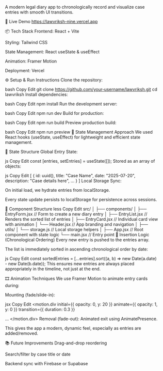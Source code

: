  A modern legal diary app to chronologically record and visualize case entries with smooth UI transitions.

🔗 Live Demo
https://lawvriksh-nine.vercel.app

📦 Tech Stack
Frontend: React + Vite

Styling: Tailwind CSS

State Management: React useState & useEffect

Animation: Framer Motion

Deployment: Vercel

⚙️ Setup & Run Instructions
Clone the repository:

bash
Copy
Edit
git clone https://github.com/your-username/lawvriksh.git
cd lawvriksh
Install dependencies:

bash
Copy
Edit
npm install
Run the development server:

bash
Copy
Edit
npm run dev
Build for production:

bash
Copy
Edit
npm run build
Preview production build:

bash
Copy
Edit
npm run preview
🧠 State Management Approach
We used React hooks (useState, useEffect) for lightweight and efficient state management.

🔧 State Structure
Global Entry State:

js
Copy
Edit
const [entries, setEntries] = useState([]);
Stored as an array of objects:

js
Copy
Edit
[
  {
    id: uuid(),
    title: "Case Name",
    date: "2025-07-20",
    description: "Case details here",
    ...
  }
]
Local Storage Sync:

On initial load, we hydrate entries from localStorage.

Every state update persists to localStorage for persistence across sessions.

🧩 Component Structure
less
Copy
Edit
src/
│
├── components/
│   ├── EntryForm.jsx        // Form to create a new diary entry
│   ├── EntryList.jsx        // Renders the sorted list of entries
│   ├── EntryCard.jsx        // Individual card view with animation
│   └── Header.jsx           // App branding and navigation
│
├── utils/
│   └── storage.js           // Local storage helpers
│
├── App.jsx                  // Root component with state logic
└── main.jsx                 // Entry point
🧩 Insertion Logic (Chronological Ordering)
Every new entry is pushed to the entries array.

The list is immediately sorted in ascending chronological order by date:

js
Copy
Edit
const sortedEntries = [...entries].sort((a, b) => new Date(a.date) - new Date(b.date));
This ensures new entries are always placed appropriately in the timeline, not just at the end.

🎞️ Animation Techniques
We use Framer Motion to animate entry cards during:

Mounting (fade/slide-in):

jsx
Copy
Edit
<motion.div
  initial={{ opacity: 0, y: 20 }}
  animate={{ opacity: 1, y: 0 }}
  transition={{ duration: 0.3 }}
>
  ...
</motion.div>
Removal (fade-out):
Animated exit using AnimatePresence.

This gives the app a modern, dynamic feel, especially as entries are added/removed.

📚 Future Improvements
Drag-and-drop reordering

Search/filter by case title or date

Backend sync with Firebase or Supabase
